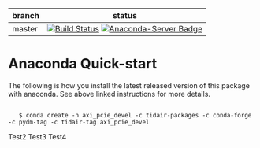 | branch      | status
|-------------|--------
| master      |[![Build Status](https://travis-ci.org/slaclab/axi-pcie-devel.svg?branch=master)](https://travis-ci.org/slaclab/axi-pcie-devel) [![Anaconda-Server Badge](https://anaconda.org/tidair-tag/axi_pcie_devel/badges/version.svg)](https://anaconda.org/tidair-tag/axi_pcie_devel)

# Anaconda Quick-start

The following is how you install the latest released version of this package with anaconda. See above linked instructions for more details.

```

   $ conda create -n axi_pcie_devel -c tidair-packages -c conda-forge -c pydm-tag -c tidair-tag axi_pcie_devel

```

Test2
Test3
Test4
